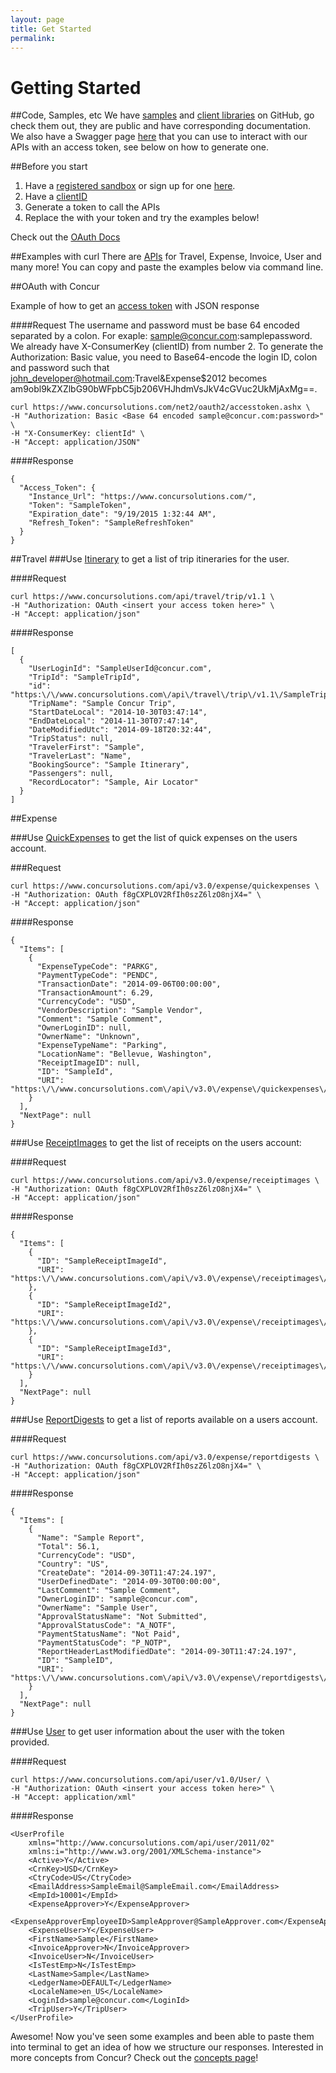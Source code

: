 ```yaml
---
layout: page
title: Get Started
permalink:
---
```


# Getting Started

##Code, Samples, etc
We have [samples](https://github.com/concur-samples) and [client libraries](https://github.com/concur) on GitHub, go check them out, they are public and have corresponding documentation. We also have a Swagger page [here](https://www.concursolutions.com/api/docs/index.html) that you can use to interact with our APIs with an access token, see below on how to generate one. 

##Before you start

1. Have a [registered sandbox](https://developer.concur.com/en-us/login) or sign up for one [here](https://developer.concur.com/register). 
2. Have a [clientID](https://developer.concur.com/api-documentation/oauth-20/oauth-20-basic-concepts#consumer_key)
3. Generate a token to call the APIs
4. Replace the <insert your access token here> with your token and try the examples below!

Check out the [OAuth Docs](https://developer.concur.com/api-documentation/oauth-20-0)

##Examples with curl
There are [APIs](https://developer.concur.com/docs-and-resources/documentation) for Travel, Expense, Invoice, User and many more! You can copy and paste the examples below via command line. 

##OAuth with Concur

Example of how to get an [access token](https://developer.concur.com/api-documentation/oauth-20/oauth-20-basic-concepts#access_tokens) with JSON response
	
####Request
The username and password must be base 64 encoded separated by a colon. For exaple: sample@concur.com:samplepassword. We already have X-ConsumerKey (clientID) from number 2. To generate the Authorization: Basic value, you need to Base64-encode the login ID, colon and password such that john_developer@hotmail.com:Travel&Expense$2012 becomes am9obl9kZXZlbG90bWFpbC5jb206VHJhdmVsJkV4cGVuc2UkMjAxMg==.
	
	curl https://www.concursolutions.com/net2/oauth2/accesstoken.ashx \
	-H "Authorization: Basic <Base 64 encoded sample@concur.com:password>" \
	-H "X-ConsumerKey: clientId" \
	-H "Accept: application/JSON"

####Response

	{
	  "Access_Token": {
	    "Instance_Url": "https://www.concursolutions.com/",
	    "Token": "SampleToken",
	    "Expiration_date": "9/19/2015 1:32:44 AM",
	    "Refresh_Token": "SampleRefreshToken"
	  }
	}

##Travel
###Use [Itinerary](https://developer.concur.com/api-documentation/web-services/itinerary/itinerary-resource/itinerary-resource-get) to get a list of trip itineraries for the user. 
	
####Request

	curl https://www.concursolutions.com/api/travel/trip/v1.1 \
	-H "Authorization: OAuth <insert your access token here>" \
    -H "Accept: application/json"	

####Response

	[
	  {
	    "UserLoginId": "SampleUserId@concur.com",
	    "TripId": "SampleTripId",
	    "id": "https:\/\/www.concursolutions.com\/api\/travel\/trip\/v1.1\/SampleTripId",
	    "TripName": "Sample Concur Trip",
	    "StartDateLocal": "2014-10-30T03:47:14",
	    "EndDateLocal": "2014-11-30T07:47:14",
	    "DateModifiedUtc": "2014-09-18T20:32:44",
	    "TripStatus": null,
	    "TravelerFirst": "Sample",
	    "TravelerLast": "Name",
	    "BookingSource": "Sample Itinerary",
	    "Passengers": null,
	    "RecordLocator": "Sample, Air Locator"
	  }
	]

##Expense


###Use [QuickExpenses](https://www.concursolutions.com/api/docs/index.html#!/QuickExpenses) to get the list of quick expenses on the users account. 
	
###Request

	curl https://www.concursolutions.com/api/v3.0/expense/quickexpenses \
	-H "Authorization: OAuth f8gCXPLOV2RfIh0szZ6lzO8njX4=" \
    -H "Accept: application/json"

####Response

	{
	  "Items": [
	    {
	      "ExpenseTypeCode": "PARKG",
	      "PaymentTypeCode": "PENDC",
	      "TransactionDate": "2014-09-06T00:00:00",
	      "TransactionAmount": 6.29,
	      "CurrencyCode": "USD",
	      "VendorDescription": "Sample Vendor",
	      "Comment": "Sample Comment",
	      "OwnerLoginID": null,
	      "OwnerName": "Unknown",
	      "ExpenseTypeName": "Parking",
	      "LocationName": "Bellevue, Washington",
	      "ReceiptImageID": null,
	      "ID": "SampleId",
	      "URI": "https:\/\/www.concursolutions.com\/api\/v3.0\/expense\/quickexpenses\/SampleId"
	    }
	  ],
	  "NextPage": null
	}

###Use [ReceiptImages](https://www.concursolutions.com/api/docs/index.html#!/ReceiptImages) to get the list of receipts on the users account: 

####Request

	curl https://www.concursolutions.com/api/v3.0/expense/receiptimages \
	-H "Authorization: OAuth f8gCXPLOV2RfIh0szZ6lzO8njX4=" \
    -H "Accept: application/json"

####Response

	{
	  "Items": [
	    {
	      "ID": "SampleReceiptImageId",
	      "URI": "https:\/\/www.concursolutions.com\/api\/v3.0\/expense\/receiptimages\/SampleReceiptImageId"
	    },
	    {
	      "ID": "SampleReceiptImageId2",
	      "URI": "https:\/\/www.concursolutions.com\/api\/v3.0\/expense\/receiptimages\/SampleReceiptImageId2"
	    },
	    {
	      "ID": "SampleReceiptImageId3",
	      "URI": "https:\/\/www.concursolutions.com\/api\/v3.0\/expense\/receiptimages\/SampleReceiptImageId3"
	    }
	  ],
	  "NextPage": null
	}

###Use [ReportDigests](https://www.concursolutions.com/api/docs/index.html#!/ReportDigests) to get a list of reports available on a users account. 
	
####Request

	curl https://www.concursolutions.com/api/v3.0/expense/reportdigests \
    -H "Authorization: OAuth f8gCXPLOV2RfIh0szZ6lzO8njX4=" \
    -H "Accept: application/json"

####Response

	{
	  "Items": [
	    {
	      "Name": "Sample Report",
	      "Total": 56.1,
	      "CurrencyCode": "USD",
	      "Country": "US",
	      "CreateDate": "2014-09-30T11:47:24.197",
	      "UserDefinedDate": "2014-09-30T00:00:00",
	      "LastComment": "Sample Comment",
	      "OwnerLoginID": "sample@concur.com",
	      "OwnerName": "Sample User",
	      "ApprovalStatusName": "Not Submitted",
	      "ApprovalStatusCode": "A_NOTF",
	      "PaymentStatusName": "Not Paid",
	      "PaymentStatusCode": "P_NOTP",
	      "ReportHeaderLastModifiedDate": "2014-09-30T11:47:24.197",
	      "ID": "SampleID",
	      "URI": "https:\/\/www.concursolutions.com\/api\/v3.0\/expense\/reportdigests\/SampleID"
	    }
	  ],
	  "NextPage": null
	}


###Use [User](https://developer.concur.com/api-documentation/web-services/user/user-resource) to get user information about the user with the token provided. 

####Request

	curl https://www.concursolutions.com/api/user/v1.0/User/ \
    -H "Authorization: OAuth <insert your access token here>" \
    -H "Accept: application/xml"

####Response
	
	<UserProfile 
	    xmlns="http://www.concursolutions.com/api/user/2011/02" 
	    xmlns:i="http://www.w3.org/2001/XMLSchema-instance">
	    <Active>Y</Active>
	    <CrnKey>USD</CrnKey>
	    <CtryCode>US</CtryCode>
	    <EmailAddress>SampleEmail@SampleEmail.com</EmailAddress>
	    <EmpId>10001</EmpId>
	    <ExpenseApprover>Y</ExpenseApprover>
	    <ExpenseApproverEmployeeID>SampleApprover@SampleApprover.com</ExpenseApproverEmployeeID>
	    <ExpenseUser>Y</ExpenseUser>
	    <FirstName>Sample</FirstName>
	    <InvoiceApprover>N</InvoiceApprover>
	    <InvoiceUser>N</InvoiceUser>
	    <IsTestEmp>N</IsTestEmp>
	    <LastName>Sample</LastName>
	    <LedgerName>DEFAULT</LedgerName>
	    <LocaleName>en_US</LocaleName>
	    <LoginId>sample@concur.com</LoginId>
	    <TripUser>Y</TripUser>
	</UserProfile>

Awesome! Now you've seen some examples and been able to paste them into terminal to get an idea of how we structure our responses. Interested in more concepts from Concur? Check out the [concepts page](developer.concur.com)!
	
